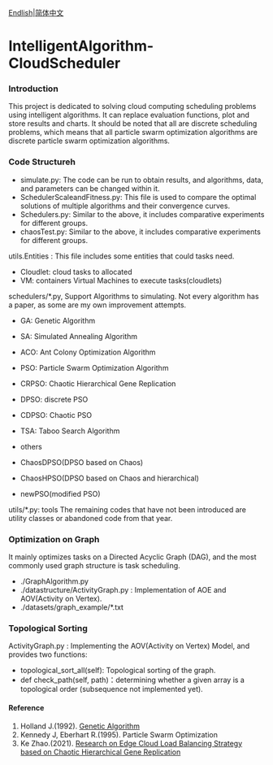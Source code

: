 [Endlish](README.md)|[简体中文](README_cn.md)

# IntelligentAlgorithm-CloudScheduler

### Introduction
This project is dedicated to solving cloud computing scheduling problems using intelligent algorithms. It can replace evaluation functions, plot and store results and charts. It should be noted that all are discrete scheduling problems, which means that all particle swarm optimization algorithms are discrete particle swarm optimization algorithms.

### Code Structureh

- simulate.py: The code can be run to obtain results, and algorithms, data, and parameters can be changed within it.
- SchedulerScaleandFitness.py: This file is used to compare the optimal solutions of multiple algorithms and their convergence curves.
- Schedulers.py: Similar to the above, it includes comparative experiments for different groups.
- chaosTest.py: Similar to the above, it includes comparative experiments for different groups.

utils.Entities : This file includes some entities that could tasks need.
- Cloudlet: cloud tasks to allocated
- VM: containers Virtual Machines to execute tasks(cloudlets)

schedulers/*.py, Support Algorithms to simulating.
Not every algorithm has a paper, as some are my own improvement attempts.
- GA: Genetic Algorithm
- SA: Simulated Annealing Algorithm
- ACO: Ant Colony Optimization Algorithm
- PSO: Particle Swarm Optimization Algorithm
- CRPSO: Chaotic Hierarchical Gene Replication
- DPSO: discrete PSO
- CDPSO: Chaotic PSO
- TSA: Taboo Search Algorithm
- others


- ChaosDPSO(DPSO based on Chaos)
- ChaosHPSO(DPSO based on Chaos and hierarchical)
- newPSO(modified PSO)

utils/*.py: tools 
The remaining codes that have not been introduced are utility classes or abandoned code from that year.


### Optimization on Graph
It mainly optimizes tasks on a Directed Acyclic Graph (DAG), and the most commonly used graph structure is task scheduling.
- ./GraphAlgorithm.py
- ./datastructure/ActivityGraph.py : Implementation of AOE and AOV(Activity on Vertex).
- ./datasets/graph_example/*.txt

### Topological Sorting
ActivityGraph.py : Implementing the AOV(Activity on Vertex) Model, and provides two functions:
- topological_sort_all(self): Topological sorting of the graph.
- def check_path(self, path)：determining whether a given array is a topological order (subsequence not implemented yet).


#### Reference

1. Holland J.(1992). [Genetic Algorithm](https://doi.org/10.1038/scientificamerican0792-66)
2. Kennedy J, Eberhart R.(1995). Particle Swarm Optimization 
3. Ke Zhao.(2021). [Research on Edge Cloud Load Balancing Strategy based on Chaotic Hierarchical Gene Replication](https://www.fujipress.jp/jaciii/jc/jacii002600050758/)
